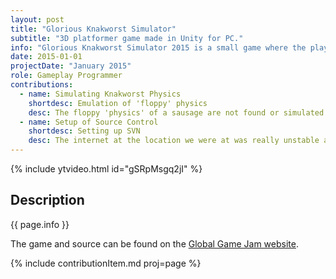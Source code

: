 ```yaml
---
layout: post
title: "Glorious Knakworst Simulator"
subtitle: "3D platformer game made in Unity for PC."
info: "Glorious Knakworst Simulator 2015 is a small game where the player is a knakworst that has fallen out of the pan. The player has to maneuver the knakworst through multiple obstacles to get back into the pan. This game was made during Global Game Jam 2015."
date: 2015-01-01
projectDate: "January 2015"
role: Gameplay Programmer
contributions:
  - name: Simulating Knakworst Physics
    shortdesc: Emulation of 'floppy' physics
    desc: The floppy 'physics' of a sausage are not found or simulated easily so we had to search a bit for a solution. Eventually we figured out how to use the Unity built-in cloth-simulation to get it somewhat correct.
  - name: Setup of Source Control
    shortdesc: Setting up SVN
    desc: The internet at the location we were at was really unstable and slow so we had to setup our own source control for better and more rapid development, SVN seemed the easiest solution for such a short project.
---
```

{% include ytvideo.html id="gSRpMsgq2jI" %}
## Description
{{ page.info }}

The game and source can be found on the <a href="https://globalgamejam.org/2015/games/glorious-knakworst-simulator" target="_blank">Global Game Jam website</a>.

{% include contributionItem.md proj=page %}